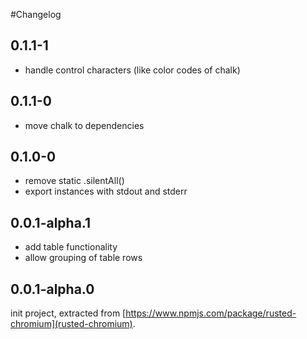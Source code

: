 #Changelog

## 0.1.1-1

* handle control characters (like color codes of chalk)

## 0.1.1-0

* move chalk to dependencies

## 0.1.0-0

* remove static .silentAll()
* export instances with stdout and stderr

## 0.0.1-alpha.1

* add table functionality
* allow grouping of table rows

## 0.0.1-alpha.0

init project, extracted from [https://www.npmjs.com/package/rusted-chromium](rusted-chromium).